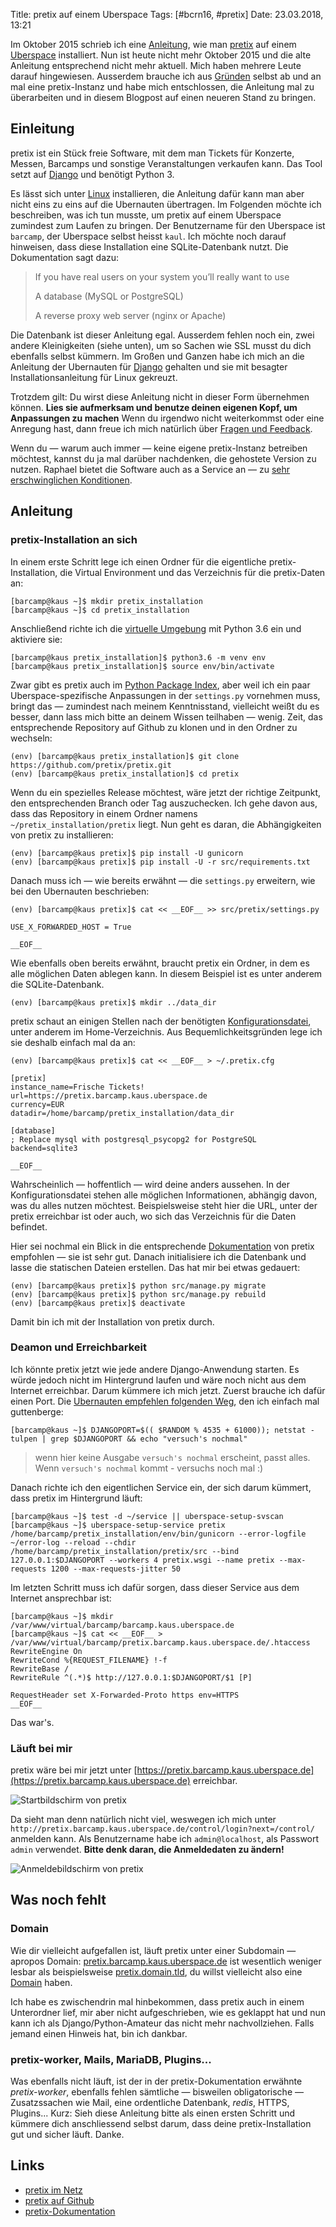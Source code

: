 Title: pretix auf einem Uberspace
Tags: [#bcrn16, #pretix]
Date: 23.03.2018, 13:21

Im Oktober 2015 schrieb ich eine [Anleitung](/2015/pretix-auf-einem-uberspace-installieren/), wie man [pretix](https://github.com/pretix/pretix) auf einem [Uberspace](https://uberspace.de) installiert. Nun ist heute nicht mehr Oktober 2015 und die alte Anleitung entsprechend nicht mehr aktuell. Mich haben mehrere Leute darauf hingewiesen. Ausserdem brauche ich aus [Gründen](/2018/osstatus-com/) selbst ab und an mal eine pretix-Instanz und habe mich entschlossen, die Anleitung mal zu überarbeiten und in diesem Blogpost auf einen neueren Stand zu bringen.

## Einleitung

pretix ist ein Stück freie Software, mit dem man Tickets für Konzerte, Messen, Barcamps und sonstige Veranstaltungen verkaufen kann. Das Tool setzt auf [Django](https://www.djangoproject.com) und benötigt Python 3. 

Es lässt sich unter [Linux](https://docs.pretix.eu/en/latest/admin/installation/manual_smallscale.html) installieren, die Anleitung dafür kann man aber nicht eins zu eins auf die Ubernauten übertragen. Im Folgenden möchte ich beschreiben, was ich tun musste, um pretix auf einem Uberspace zumindest zum Laufen zu bringen. Der Benutzername für den Uberspace ist `barcamp`, der Uberspace selbst heisst `kaul`. Ich möchte noch darauf hinweisen, dass diese Installation eine SQLite-Datenbank nutzt. Die Dokumentation sagt dazu:

> If you have real users on your system you’ll really want to use
>
> A database (MySQL or PostgreSQL)
>
> A reverse proxy web server (nginx or Apache)

Die Datenbank ist dieser Anleitung egal. Ausserdem fehlen noch ein, zwei andere Kleinigkeiten (siehe unten), um so Sachen wie SSL musst du dich ebenfalls selbst kümmern. Im Großen und Ganzen habe ich mich an die Anleitung der Ubernauten für [Django](https://wiki.uberspace.de/cool:django) gehalten und sie mit besagter Installationsanleitung für Linux gekreuzt. 

Trotzdem gilt: Du wirst diese Anleitung nicht in dieser Form übernehmen können. **Lies sie aufmerksam und benutze deinen eigenen Kopf, um Anpassungen zu machen** Wenn du irgendwo nicht weiterkommst oder eine Anregung hast, dann freue ich mich natürlich über [Fragen und Feedback](/about/).

Wenn du — warum auch immer — keine eigene pretix-Instanz betreiben möchtest, kannst du ja mal darüber nachdenken, die gehostete Version zu nutzen. Raphael bietet die Software auch as a Service an — zu [sehr erschwinglichen Konditionen](https://pretix.eu/about/de/pricing).

## Anleitung

### pretix-Installation an sich

In einem erste Schritt lege ich einen Ordner für die eigentliche pretix-Installation, die Virtual Environment und das Verzeichnis für die pretix-Daten an:

    [barcamp@kaus ~]$ mkdir pretix_installation
    [barcamp@kaus ~]$ cd pretix_installation

Anschließend richte ich die [virtuelle Umgebung](https://virtualenv.pypa.io/en/stable/) mit Python 3.6 ein und aktiviere sie:

    [barcamp@kaus pretix_installation]$ python3.6 -m venv env
    [barcamp@kaus pretix_installation]$ source env/bin/activate

Zwar gibt es pretix auch im [Python Package Index](https://de.wikipedia.org/wiki/Pip_(Python)), aber weil ich ein paar Uberspace-spezifische Anpassungen in der `settings.py` vornehmen muss, bringt das — zumindest nach meinem Kenntnisstand, vielleicht weißt du es besser, dann lass mich bitte an deinem Wissen teilhaben — wenig. Zeit, das entsprechende Repository auf Github zu klonen und in den Ordner zu wechseln:

    (env) [barcamp@kaus pretix_installation]$ git clone https://github.com/pretix/pretix.git
    (env) [barcamp@kaus pretix_installation]$ cd pretix

Wenn du ein spezielles Release möchtest, wäre jetzt der richtige Zeitpunkt, den entsprechenden Branch oder Tag auszuchecken. Ich gehe davon aus, dass das Repository in einem Ordner namens `~/pretix_installation/pretix` liegt. Nun geht es daran, die Abhängigkeiten von pretix zu installieren:

    (env) [barcamp@kaus pretix]$ pip install -U gunicorn
    (env) [barcamp@kaus pretix]$ pip install -U -r src/requirements.txt

Danach muss ich — wie bereits erwähnt — die `settings.py` erweitern, wie bei den Ubernauten beschrieben:

    (env) [barcamp@kaus pretix]$ cat << __EOF__ >> src/pretix/settings.py
    
    USE_X_FORWARDED_HOST = True
    
    __EOF__

Wie ebenfalls oben bereits erwähnt, braucht pretix ein Ordner, in dem es alle möglichen Daten ablegen kann. In diesem Beispiel ist es unter anderem die SQLite-Datenbank.

    (env) [barcamp@kaus pretix]$ mkdir ../data_dir

pretix schaut an einigen Stellen nach der benötigten [Konfigurationsdatei](https://docs.pretix.eu/en/latest/admin/config.html), unter anderem im Home-Verzeichnis. Aus Bequemlichkeitsgründen lege ich sie deshalb einfach mal da an:

    (env) [barcamp@kaus pretix]$ cat << __EOF__ > ~/.pretix.cfg
    
    [pretix]
    instance_name=Frische Tickets!
    url=https://pretix.barcamp.kaus.uberspace.de
    currency=EUR
    datadir=/home/barcamp/pretix_installation/data_dir
    
    [database]
    ; Replace mysql with postgresql_psycopg2 for PostgreSQL
    backend=sqlite3
    
    __EOF__

Wahrscheinlich — hoffentlich — wird deine anders aussehen. In der Konfigurationsdatei stehen alle möglichen Informationen, abhängig davon, was du alles nutzen möchtest. Beispielsweise steht hier die URL, unter der pretix erreichbar ist oder auch, wo sich das Verzeichnis für die Daten befindet.

Hier sei nochmal ein Blick in die entsprechende [Dokumentation](https://docs.pretix.eu/en/latest/admin/config.html) von pretix empfohlen — sie ist sehr gut. Danach initialisiere ich die Datenbank und lasse die statischen Dateien erstellen. Das hat mir bei etwas gedauert:

    (env) [barcamp@kaus pretix]$ python src/manage.py migrate
    (env) [barcamp@kaus pretix]$ python src/manage.py rebuild
    (env) [barcamp@kaus pretix]$ deactivate

Damit bin ich mit der Installation von pretix durch.

### Deamon und Erreichbarkeit

Ich könnte pretix jetzt wie jede andere Django-Anwendung starten. Es würde jedoch nicht im Hintergrund laufen und wäre noch nicht aus dem Internet erreichbar. Darum kümmere ich mich jetzt. Zuerst brauche ich dafür einen Port. Die [Ubernauten empfehlen folgenden Weg](https://wiki.uberspace.de/cool:django#deamon_einrichten), den ich einfach mal guttenberge:

    [barcamp@kaus ~]$ DJANGOPORT=$(( $RANDOM % 4535 + 61000)); netstat -tulpen | grep $DJANGOPORT && echo "versuch's nochmal"

>  wenn hier keine Ausgabe `versuch's nochmal` erscheint, passt alles. Wenn `versuch's nochmal` kommt - versuchs noch mal :)

Danach richte ich den eigentlichen Service ein, der sich darum kümmert, dass pretix im Hintergrund läuft:

    [barcamp@kaus ~]$ test -d ~/service || uberspace-setup-svscan 
    [barcamp@kaus ~]$ uberspace-setup-service pretix /home/barcamp/pretix_installation/env/bin/gunicorn --error-logfile ~/error-log --reload --chdir /home/barcamp/pretix_installation/pretix/src --bind 127.0.0.1:$DJANGOPORT --workers 4 pretix.wsgi --name pretix --max-requests 1200 --max-requests-jitter 50

Im letzten Schritt muss ich dafür sorgen, dass dieser Service aus dem Internet ansprechbar ist:

    [barcamp@kaus ~]$ mkdir /var/www/virtual/barcamp/barcamp.kaus.uberspace.de
    [barcamp@kaus ~]$ cat << __EOF__ > /var/www/virtual/barcamp/pretix.barcamp.kaus.uberspace.de/.htaccess
    RewriteEngine On
    RewriteCond %{REQUEST_FILENAME} !-f
    RewriteBase /
    RewriteRule ^(.*)$ http://127.0.0.1:$DJANGOPORT/$1 [P]
 
    RequestHeader set X-Forwarded-Proto https env=HTTPS
    __EOF__

Das war's.

### Läuft bei mir

pretix wäre bei mir jetzt unter [https://pretix.barcamp.kaus.uberspace.de](https://pretix.barcamp.kaus.uberspace.de) erreichbar.

![Startbildschirm von pretix](/img/IMG_132_pretix.png)

 Da sieht man denn natürlich nicht viel, weswegen ich mich unter `http://pretix.barcamp.kaus.uberspace.de/control/login?next=/control/` anmelden kann. Als Benutzername habe ich `admin@localhost`, als Passwort `admin` verwendet. **Bitte denk daran, die Anmeldedaten zu ändern!**
 
![Anmeldebildschirm von pretix](/img/IMG_99.png)

## Was noch fehlt

### Domain

Wie dir vielleicht aufgefallen ist, läuft pretix unter einer Subdomain — apropos Domain: [pretix.barcamp.kaus.uberspace.de](https://pretix.barcamp.kaus.uberspace.de) ist wesentlich weniger lesbar als beispielsweise [pretix.domain.tld](https://pretix.domain.tld), du willst vielleicht also eine [Domain](https://wiki.uberspace.de/domain) haben.

Ich habe es zwischendrin mal hinbekommen, dass pretix auch in einem Unterordner lief, mir aber nicht aufgeschrieben, wie es geklappt hat und nun kann ich als Django/Python-Amateur das nicht mehr nachvollziehen. Falls jemand einen Hinweis hat, bin ich dankbar.

### pretix-worker, Mails, MariaDB, Plugins...

Was ebenfalls nicht läuft, ist der in der pretix-Dokumentation erwähnte *pretix-worker*, ebenfalls fehlen sämtliche — bisweilen obligatorische — Zusatzssachen wie Mail, eine ordentliche Datenbank, *redis*, HTTPS, Plugins... Kurz: Sieh diese Anleitung bitte als einen ersten Schritt und kümmere dich anschliessend selbst darum, dass deine pretix-Installation gut und sicher läuft. Danke.

## Links

- [pretix im Netz](https://pretix.eu/about/de/)
- [pretix auf Github](https://github.com/pretix/pretix)
- [pretix-Dokumentation](https://docs.pretix.eu/en/latest/)
